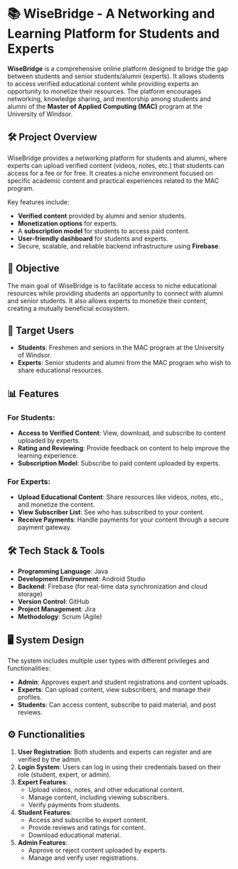 # 📚 WiseBridge - A Networking and Learning Platform for Students and Experts

**WiseBridge** is a comprehensive online platform designed to bridge the gap between students and senior students/alumni (experts). It allows students to access verified educational content while providing experts an opportunity to monetize their resources. The platform encourages networking, knowledge sharing, and mentorship among students and alumni of the **Master of Applied Computing (MAC)** program at the University of Windsor.

## 🛠️ Project Overview

WiseBridge provides a networking platform for students and alumni, where experts can upload verified content (videos, notes, etc.) that students can access for a fee or for free. It creates a niche environment focused on specific academic content and practical experiences related to the MAC program.

Key features include:
- **Verified content** provided by alumni and senior students.
- **Monetization options** for experts.
- A **subscription model** for students to access paid content.
- **User-friendly dashboard** for students and experts.
- Secure, scalable, and reliable backend infrastructure using **Firebase**.

## 🎯 Objective

The main goal of WiseBridge is to facilitate access to niche educational resources while providing students an opportunity to connect with alumni and senior students. It also allows experts to monetize their content, creating a mutually beneficial ecosystem.

## 👥 Target Users

- **Students**: Freshmen and seniors in the MAC program at the University of Windsor.
- **Experts**: Senior students and alumni from the MAC program who wish to share educational resources.

## 📊 Features

### For Students:
- **Access to Verified Content**: View, download, and subscribe to content uploaded by experts.
- **Rating and Reviewing**: Provide feedback on content to help improve the learning experience.
- **Subscription Model**: Subscribe to paid content uploaded by experts.

### For Experts:
- **Upload Educational Content**: Share resources like videos, notes, etc., and monetize the content.
- **View Subscriber List**: See who has subscribed to your content.
- **Receive Payments**: Handle payments for your content through a secure payment gateway.

## 🛠️ Tech Stack & Tools

- **Programming Language**: Java
- **Development Environment**: Android Studio
- **Backend**: Firebase (for real-time data synchronization and cloud storage)
- **Version Control**: GitHub
- **Project Management**: Jira
- **Methodology**: Scrum (Agile)

## 🖥️ System Design

The system includes multiple user types with different privileges and functionalities:

- **Admin**: Approves expert and student registrations and content uploads.
- **Experts**: Can upload content, view subscribers, and manage their profiles.
- **Students**: Can access content, subscribe to paid material, and post reviews.

## ⚙️ Functionalities

1. **User Registration**: Both students and experts can register and are verified by the admin.
2. **Login System**: Users can log in using their credentials based on their role (student, expert, or admin).
3. **Expert Features**:
   - Upload videos, notes, and other educational content.
   - Manage content, including viewing subscribers.
   - Verify payments from students.
4. **Student Features**:
   - Access and subscribe to expert content.
   - Provide reviews and ratings for content.
   - Download educational material.
5. **Admin Features**:
   - Approve or reject content uploaded by experts.
   - Manage and verify user registrations.

